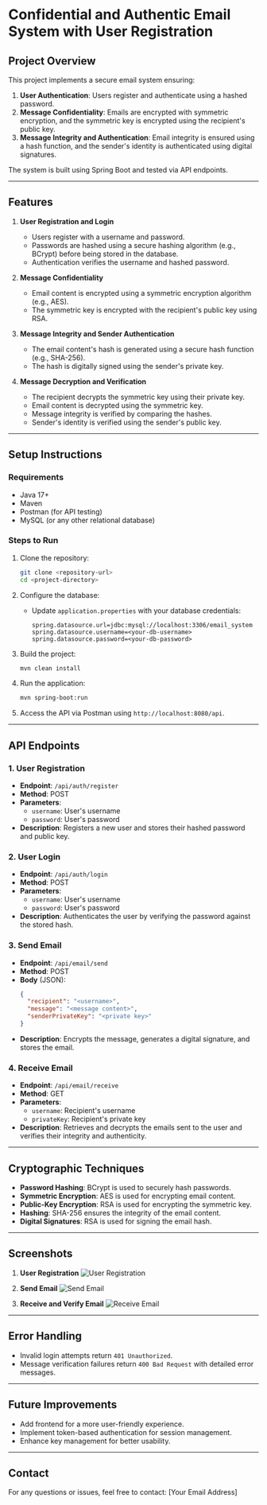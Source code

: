 # Confidential and Authentic Email System with User Registration

## **Project Overview**
This project implements a secure email system ensuring:
1. **User Authentication**: Users register and authenticate using a hashed password.
2. **Message Confidentiality**: Emails are encrypted with symmetric encryption, and the symmetric key is encrypted using the recipient's public key.
3. **Message Integrity and Authentication**: Email integrity is ensured using a hash function, and the sender's identity is authenticated using digital signatures.

The system is built using Spring Boot and tested via API endpoints.

---

## **Features**
1. **User Registration and Login**
    - Users register with a username and password.
    - Passwords are hashed using a secure hashing algorithm (e.g., BCrypt) before being stored in the database.
    - Authentication verifies the username and hashed password.

2. **Message Confidentiality**
    - Email content is encrypted using a symmetric encryption algorithm (e.g., AES).
    - The symmetric key is encrypted with the recipient's public key using RSA.

3. **Message Integrity and Sender Authentication**
    - The email content's hash is generated using a secure hash function (e.g., SHA-256).
    - The hash is digitally signed using the sender's private key.

4. **Message Decryption and Verification**
    - The recipient decrypts the symmetric key using their private key.
    - Email content is decrypted using the symmetric key.
    - Message integrity is verified by comparing the hashes.
    - Sender's identity is verified using the sender's public key.

---

## **Setup Instructions**

### **Requirements**
- Java 17+
- Maven
- Postman (for API testing)
- MySQL (or any other relational database)

### **Steps to Run**
1. Clone the repository:
   ```bash
   git clone <repository-url>
   cd <project-directory>
   ```

2. Configure the database:
    - Update `application.properties` with your database credentials:
      ```properties
      spring.datasource.url=jdbc:mysql://localhost:3306/email_system
      spring.datasource.username=<your-db-username>
      spring.datasource.password=<your-db-password>
      ```

3. Build the project:
   ```bash
   mvn clean install
   ```

4. Run the application:
   ```bash
   mvn spring-boot:run
   ```

5. Access the API via Postman using `http://localhost:8080/api`.

---

## **API Endpoints**

### **1. User Registration**
- **Endpoint**: `/api/auth/register`
- **Method**: POST
- **Parameters**:
    - `username`: User's username
    - `password`: User's password
- **Description**: Registers a new user and stores their hashed password and public key.

### **2. User Login**
- **Endpoint**: `/api/auth/login`
- **Method**: POST
- **Parameters**:
    - `username`: User's username
    - `password`: User's password
- **Description**: Authenticates the user by verifying the password against the stored hash.

### **3. Send Email**
- **Endpoint**: `/api/email/send`
- **Method**: POST
- **Body** (JSON):
  ```json
  {
    "recipient": "<username>",
    "message": "<message content>",
    "senderPrivateKey": "<private key>"
  }
  ```
- **Description**: Encrypts the message, generates a digital signature, and stores the email.

### **4. Receive Email**
- **Endpoint**: `/api/email/receive`
- **Method**: GET
- **Parameters**:
    - `username`: Recipient's username
    - `privateKey`: Recipient's private key
- **Description**: Retrieves and decrypts the emails sent to the user and verifies their integrity and authenticity.

---

## **Cryptographic Techniques**
- **Password Hashing**: BCrypt is used to securely hash passwords.
- **Symmetric Encryption**: AES is used for encrypting email content.
- **Public-Key Encryption**: RSA is used for encrypting the symmetric key.
- **Hashing**: SHA-256 ensures the integrity of the email content.
- **Digital Signatures**: RSA is used for signing the email hash.

---

## **Screenshots**
1. **User Registration**
   ![User Registration](#)

2. **Send Email**
   ![Send Email](#)

3. **Receive and Verify Email**
   ![Receive Email](#)

---

## **Error Handling**
- Invalid login attempts return `401 Unauthorized`.
- Message verification failures return `400 Bad Request` with detailed error messages.

---

## **Future Improvements**
- Add frontend for a more user-friendly experience.
- Implement token-based authentication for session management.
- Enhance key management for better usability.

---

## **Contact**
For any questions or issues, feel free to contact: [Your Email Address]

